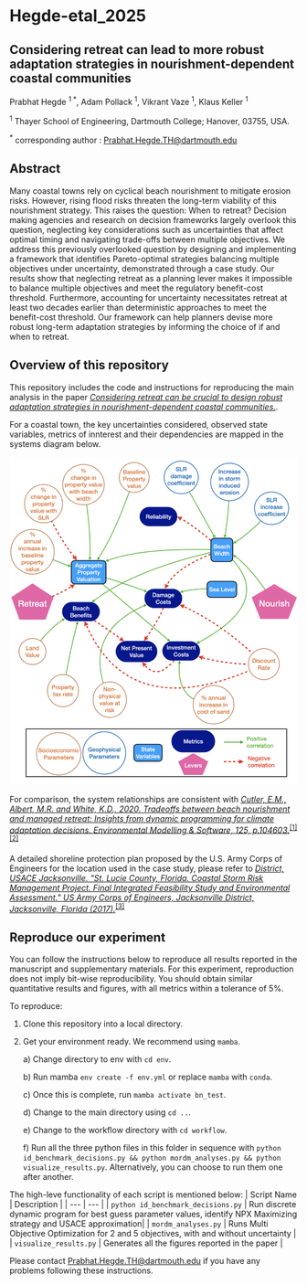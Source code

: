 # Hegde-etal_2025

## Considering retreat can lead to more robust adaptation strategies in nourishment-dependent coastal communities


Prabhat Hegde <sup> 1 *</sup>, Adam Pollack <sup>1</sup>, Vikrant Vaze <sup>1</sup>, Klaus Keller <sup>1</sup>

<sup>1</sup> Thayer School of Engineering, Dartmouth College; Hanover, 03755, USA.

<sup>*</sup> corresponding author : Prabhat.Hegde.TH@dartmouth.edu

## Abstract

Many coastal towns rely on cyclical beach nourishment to mitigate erosion risks. However, rising flood risks threaten the long-term viability of this nourishment strategy. This raises the question: When to  retreat? Decision making agencies and research on decision frameworks largely overlook this question, neglecting key considerations such as uncertainties that affect optimal timing and navigating trade-offs between multiple objectives.  We address this previously overlooked question by designing and implementing a framework that identifies Pareto-optimal strategies balancing multiple objectives under uncertainty, demonstrated through a case study. Our results show that neglecting retreat as a planning lever makes it impossible to balance multiple objectives and meet the regulatory benefit-cost threshold. Furthermore, accounting for uncertainty necessitates retreat at least two decades earlier than deterministic approaches to meet the benefit-cost threshold. Our framework can help planners devise more robust long-term adaptation strategies by informing the choice of if and when to retreat. 

## Overview of this repository
This repository includes the code and instructions for reproducing the main analysis in the paper <u>*Considering retreat can be crucial to design robust adaptation strategies in nourishment-dependent coastal communities.*</u>.

For a coastal town, the key uncertainties considered, observed state variables, metrics of innterest and their dependencies are mapped in the systems diagram below. 

<img src="https://github.com/1993Hegde/BeachNourishmentvsMangedRetreat/blob/91ccd005cb76555a4fd6546c68d3164f870eda00/F1_SystemRelationships.jpeg" alt="image_alt" width="700" />

For comparison, the system relationships are consistent with <u><em>Cutler, E.M., Albert, M.R. and White, K.D., 2020. Tradeoffs between beach nourishment and managed retreat: Insights from dynamic programming for climate adaptation decisions. <em>Environmental Modelling & Software, 125, p.104603.</em></em></u><sup><a href="https://www.sciencedirect.com/science/article/pii/S1364815219303639">[1]</a></sup><sup><a href="https://github.com/emcutler/coastal-management">[2]</a></sup>

A detailed shoreline protection plan proposed by the U.S. Army Corps of Engineers for the location used in the case study, please refer to <u><em>District, USACE Jacksonville. "St. Lucie County, Florida. Coastal Storm Risk Management Project. Final Integrated Feasibility Study and Environmental Assessment." US Army Corps of Engineers, Jacksonville District, Jacksonville, Florida (2017).</em></u><sup><a href="https://www.saj.usace.army.mil/Missions/Civil-Works/Shore-Protection/St-Lucie-County/">[3]</a></sup>

## Reproduce our experiment
You can follow the instructions below to reproduce all results reported in the manuscript and supplementary materials. For this experiment, reproduction does not imply bit-wise reproducibility. You should obtain similar quantitative results and figures, with all metrics within a tolerance of 5%. 

To reproduce:
1. Clone this repository into a local directory.
2. Get your environment ready. We recommend using `mamba`.
   
    a) Change directory to env with `cd env`.
   
    b) Run mamba `env create -f env.yml` or replace `mamba` with `conda`.
   
    c) Once this is complete, run `mamba activate bn_test`.
   
    d) Change to the main directory using `cd ..`.
   
    e) Change to the workflow directory with `cd workflow`.
   
    f) Run all the three python files in this folder in sequence with `python id_benchmark_decisions.py && python mordm_analyses.py && python visualize_results.py`. Alternatively, you can choose to run them one after another.

The high-leve functionality of each script is mentioned below:
| Script Name | Description |
| --- | --- |
| `python id_benchmark_decisions.py` | Run discrete dynamic program for best guess parameter values, identify NPX Maximizing strategy and USACE approximation| 
| `mordm_analyses.py` | Runs Multi Objective Optimization for 2 and 5 objectives, with and without uncertainty |
| `visualize_results.py` | Generates all the figures reported in the paper |

Please contact [Prabhat.Hegde.TH@dartmouth.edu](mailto:Prabhat.Hegde.TH@dartmouth.edu) if you have any problems following these instructions. 


